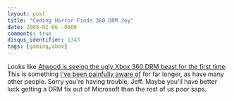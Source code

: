 ```yaml
---
layout: post
title: "Coding Horror Finds 360 DRM Joy"
date: 2008-02-06 -0800
comments: true
disqus_identifier: 1343
tags: [gaming,xbox]
---
```

Looks like [Atwood is seeing the ugly Xbox 360 DRM beast for the first
time](http://www.codinghorror.com/blog/archives/001052.html). This is
something [I've been painfully aware
of](/archive/2008/01/28/status-on-xbox-live-drm-and-dashboard-problems.aspx)
for far longer, as have many other people. Sorry you're having trouble,
Jeff. Maybe you'll have better luck getting a DRM fix out of Microsoft
than the rest of us poor saps.
